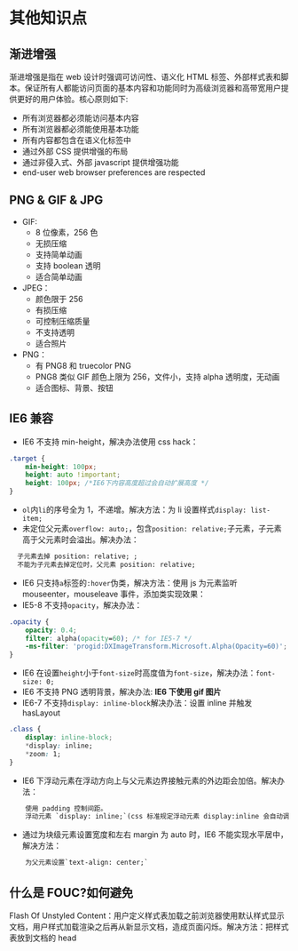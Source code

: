 # 其他知识点

## 渐进增强

渐进增强是指在 web 设计时强调可访问性、语义化 HTML 标签、外部样式表和脚本。保证所有人都能访问页面的基本内容和功能同时为高级浏览器和高带宽用户提供更好的用户体验。核心原则如下:

- 所有浏览器都必须能访问基本内容
- 所有浏览器都必须能使用基本功能
- 所有内容都包含在语义化标签中
- 通过外部 CSS 提供增强的布局
- 通过非侵入式、外部 javascript 提供增强功能
- end-user web browser preferences are respected

## PNG & GIF & JPG

- GIF:
  - 8 位像素，256 色
  - 无损压缩
  - 支持简单动画
  - 支持 boolean 透明
  - 适合简单动画
- JPEG：
  - 颜色限于 256
  - 有损压缩
  - 可控制压缩质量
  - 不支持透明
  - 适合照片
- PNG：
  - 有 PNG8 和 truecolor PNG
  - PNG8 类似 GIF 颜色上限为 256，文件小，支持 alpha 透明度，无动画
  - 适合图标、背景、按钮

## IE6 兼容

- IE6 不支持 min-height，解决办法使用 css hack：

```css
.target {
	min-height: 100px;
	height: auto !important;
	height: 100px; /*IE6下内容高度超过会自动扩展高度 */
}
```

- `ol`内`li`的序号全为 1，不递增。解决方法：为 li 设置样式`display: list-item;`
- 未定位父元素`overflow: auto;`，包含`position: relative;`子元素，子元素高于父元素时会溢出。解决办法：

```txt
  子元素去掉 position: relative; ;
  不能为子元素去掉定位时，父元素 position: relative;
```

- IE6 只支持`a`标签的`:hover`伪类，解决方法：使用 js 为元素监听 mouseenter，mouseleave 事件，添加类实现效果：
- IE5-8 不支持`opacity`，解决办法：

```css
.opacity {
	opacity: 0.4;
	filter: alpha(opacity=60); /* for IE5-7 */
	-ms-filter: 'progid:DXImageTransform.Microsoft.Alpha(Opacity=60)'; /* for IE 8*/
}
```

- IE6 在设置`height`小于`font-size`时高度值为`font-size`，解决办法：`font-size: 0;`
- IE6 不支持 PNG 透明背景，解决办法: **IE6 下使用 gif 图片**
- IE6-7 不支持`display: inline-block`解决办法：设置 inline 并触发 hasLayout

```css
.class {
	display: inline-block;
	*display: inline;
	*zoom: 1;
}
```

- IE6 下浮动元素在浮动方向上与父元素边界接触元素的外边距会加倍。解决办法：

```txt
    使用 padding 控制间距。
    浮动元素 `display: inline;`(css 标准规定浮动元素 display:inline 会自动调整为 block)
```

- 通过为块级元素设置宽度和左右 margin 为 auto 时，IE6 不能实现水平居中，解决方法：

```txt
    为父元素设置`text-align: center;`
```

## 什么是 FOUC?如何避免

Flash Of Unstyled Content：用户定义样式表加载之前浏览器使用默认样式显示文档，用户样式加载渲染之后再从新显示文档，造成页面闪烁。解决方法：把样式表放到文档的 head
